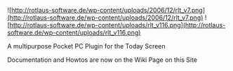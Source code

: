 ![http://rotlaus-software.de/wp-content/uploads/2006/12/rlt_v7.png](http://rotlaus-software.de/wp-content/uploads/2006/12/rlt_v7.png)
![http://rotlaus-software.de/wp-content/uploads/rlt_v116.png](http://rotlaus-software.de/wp-content/uploads/rlt_v116.png)

A multipurpose Pocket PC Plugin for the Today Screen

Documentation and Howtos are now on the Wiki Page on this Site